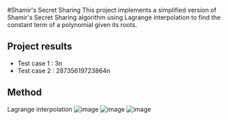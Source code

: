 #Shamir's Secret Sharing
This project implements a simplified version of Shamir's Secret Sharing algorithm using Lagrange interpolation to find the constant term of a polynomial given its roots.

## Project results
- Test case 1 : 3n
- Test case 2 : 28735619723864n

## Method

Lagrange interpolation
![image](https://github.com/user-attachments/assets/df2e1f93-3da1-4fc7-98ea-57f4708bc8eb)
![image](https://github.com/user-attachments/assets/99f1290b-f5fe-4011-b710-fd8bd348db5d)
![image](https://github.com/user-attachments/assets/72c4db9c-a742-4f55-af68-aa0f76ebaffa)
